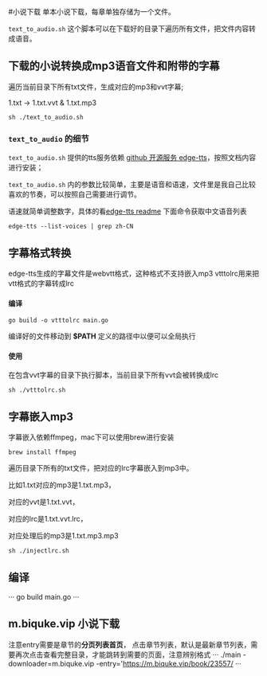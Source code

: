 #小说下载
单本小说下载，每章单独存储为一个文件。

`text_to_audio.sh` 这个脚本可以在下载好的目录下遍历所有文件，把文件内容转成语音。

## 下载的小说转换成mp3语音文件和附带的字幕
遍历当前目录下所有txt文件，生成对应的mp3和vvt字幕;

1.txt -> 1.txt.vvt & 1.txt.mp3

```
sh ./text_to_audio.sh
```

### `text_to_audio` 的细节

`text_to_audio.sh` 提供的tts服务依赖 [github 开源服务 edge-tts](https://github.com/rany2/edge-tts)，按照文档内容进行安装；

`text_to_audio.sh` 内的参数比较简单，主要是语音和语速，文件里是我自己比较喜欢的节奏，可以按照自己需要进行调节。

语速就简单调整数字，具体的看[edge-tts readme](https://github.com/rany2/edge-tts?tab=readme-ov-file#changing-rate-volume-and-pitch)
下面命令获取中文语音列表
```
edge-tts --list-voices | grep zh-CN 
```

## 字幕格式转换
edge-tts生成的字幕文件是webvtt格式，这种格式不支持嵌入mp3
vtttolrc用来把vtt格式的字幕转成lrc
#### 编译

```
go build -o vtttolrc main.go
```
编译好的文件移动到 **$PATH** 定义的路径中以便可以全局执行

#### 使用
在包含vvt字幕的目录下执行脚本，当前目录下所有vvt会被转换成lrc
```
sh ./vtttolrc.sh
```

## 字幕嵌入mp3
字幕嵌入依赖ffmpeg，mac下可以使用brew进行安装

```
brew install ffmpeg
```

遍历目录下所有的txt文件，把对应的lrc字幕嵌入到mp3中。

比如1.txt对应的mp3是1.txt.mp3，

对应的vvt是1.txt.vvt，

对应的lrc是1.txt.vvt.lrc，

对应处理后的mp3是1.txt.mp3.mp3

```
sh ./injectlrc.sh
```

## 编译
···
go build main.go
···

## m.biquke.vip 小说下载
注意entry需要是章节的**分页列表首页**，
点击章节列表，默认是最新章节列表，需要再次点击查看完整目录，才能跳转到需要的页面，注意辨别格式
···
./main -downloader=m.biquke.vip -entry='https://m.biquke.vip/book/23557/
···
